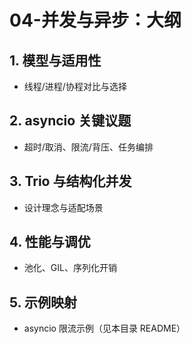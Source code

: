 # 04-并发与异步：大纲

## 1. 模型与适用性

- 线程/进程/协程对比与选择

## 2. asyncio 关键议题

- 超时/取消、限流/背压、任务编排

## 3. Trio 与结构化并发

- 设计理念与适配场景

## 4. 性能与调优

- 池化、GIL、序列化开销

## 5. 示例映射

- asyncio 限流示例（见本目录 README）
